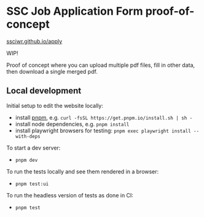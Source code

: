 # SSC Job Application Form proof-of-concept

[ssciwr.github.io/apply](https://ssciwr.github.io/apply)

WIP!

Proof of concept where you can upload multiple pdf files, fill in other data, then download a single merged pdf.

## Local development

Initial setup to edit the website locally:

- install [pnpm](https://pnpm.io/installation), e.g. `curl -fsSL https://get.pnpm.io/install.sh | sh -`
- install node dependencies, e.g. `pnpm install`
- install playwright browsers for testing: `pnpm exec playwright install --with-deps`

To start a dev server:

- `pnpm dev`

To run the tests locally and see them rendered in a browser:

- `pnpm test:ui`

To run the headless version of tests as done in CI:

- `pnpm test`
